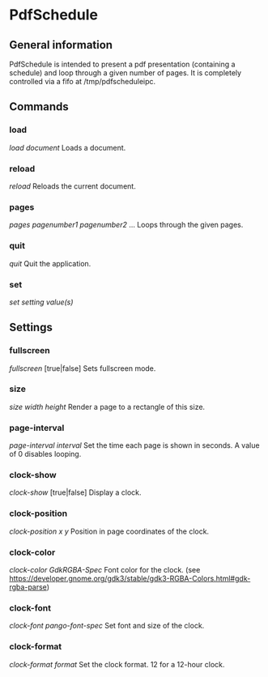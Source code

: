 # PdfSchedule #
## General information ##
PdfSchedule is intended to present a pdf presentation (containing a schedule)
and loop through a given number of pages. It is completely controlled via a
fifo at /tmp/pdfscheduleipc.

## Commands ##
### load ###
*load* _document_
Loads a document.

### reload ###
*reload*
Reloads the current document.

### pages ###
*pages* _pagenumber1_ _pagenumber2_ ...
Loops through the given pages.

### quit ###
*quit*
Quit the application.

### set ###
*set* _setting_ _value(s)_

## Settings ##
### fullscreen ###
*fullscreen* [true|false]
Sets fullscreen mode.

### size ###
*size* _width_ _height_
Render a page to a rectangle of this size.

### page-interval ###
*page-interval* _interval_
Set the time each page is shown in seconds. A value of 0 disables looping.

### clock-show ###
*clock-show* [true|false]
Display a clock.

### clock-position ###
*clock-position* _x_ _y_
Position in page coordinates of the clock.

### clock-color ###
*clock-color* _GdkRGBA-Spec_
Font color for the clock. (see https://developer.gnome.org/gdk3/stable/gdk3-RGBA-Colors.html#gdk-rgba-parse)

### clock-font ###
*clock-font* _pango-font-spec_
Set font and size of the clock.

### clock-format ###
*clock-format* _format_
Set the clock format. 12 for a 12-hour clock.
